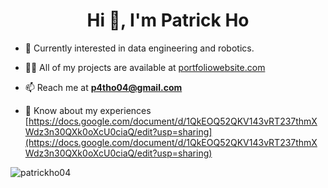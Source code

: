 <h1 align="center">Hi 👋, I'm Patrick Ho</h1>

- 🌱 Currently interested in data engineering and robotics.

- 👨‍💻 All of my projects are available at [portfoliowebsite.com](portfoliowebsite.com)

- 📫 Reach me at **p4tho04@gmail.com**

- 📄 Know about my experiences [https://docs.google.com/document/d/1QkEOQ52QKV143vRT237thmXWdz3n30QXk0oXcU0ciaQ/edit?usp=sharing](https://docs.google.com/document/d/1QkEOQ52QKV143vRT237thmXWdz3n30QXk0oXcU0ciaQ/edit?usp=sharing)

<p><img align="center" src="https://github-readme-stats.vercel.app/api/top-langs?username=patrickho04&show_icons=true&locale=en&layout=compact" alt="patrickho04" /></p>

